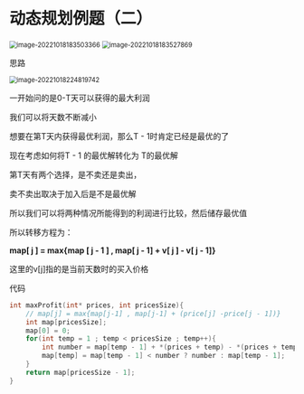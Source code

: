 # 动态规划例题（二）



<img src="C:\Users\阴铭洋\Desktop\image-20221018183503366.png" alt="image-20221018183503366" style="zoom:80%;" />

<img src="C:\Users\阴铭洋\Desktop\image-20221018183527869.png" alt="image-20221018183527869" style="zoom:80%;" />

思路

<img src="C:\Users\阴铭洋\Desktop\image-20221018224819742.png" alt="image-20221018224819742" style="zoom:80%;" />

一开始问的是0-T天可以获得的最大利润

我们可以将天数不断减小

想要在第T天内获得最优利润，那么T - 1时肯定已经是最优的了

现在考虑如何将T - 1 的最优解转化为 T的最优解

第T天有两个选择，是不卖还是卖出，

卖不卖出取决于加入后是不是最优解

所以我们可以将两种情况所能得到的利润进行比较，然后储存最优值

所以转移方程为：

**map[ j ] = max{map [ j - 1 ] , map[ j - 1] + v[ j ] - v[ j - 1]}** 

这里的v[j]指的是当前天数时的买入价格

代码

```c
int maxProfit(int* prices, int pricesSize){
    // map[j] = max{map[j-1] , map[j-1] + (price[j] -price[j - 1])}
    int map[pricesSize];
    map[0] = 0;
    for(int temp = 1 ; temp < pricesSize ; temp++){
        int number = map[temp - 1] + *(prices + temp) - *(prices + temp - 1);
        map[temp] = map[temp - 1] < number ? number : map[temp - 1];
    }
    return map[pricesSize - 1];
}
```



